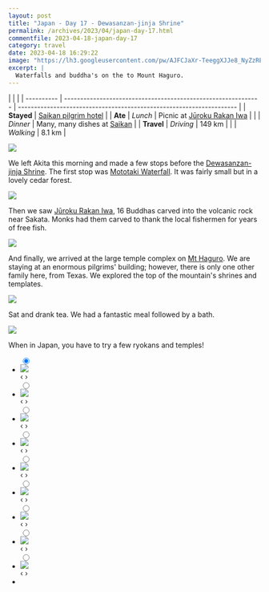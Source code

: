 ```yaml
---
layout: post
title: "Japan - Day 17 - Dewasanzan-jinja Shrine"
permalink: /archives/2023/04/japan-day-17.html
commentfile: 2023-04-18-japan-day-17
category: travel
date: 2023-04-18 16:29:22
image: "https://lh3.googleusercontent.com/pw/AJFCJaXr-TeeggXJJe8_NyZzREwVmTvMUCh196eF697-R7EgKPUdgsIy5_eP3uef-0xDD6jOZetp6nFP18PTbw7bmnmS-6HzIcv_2AmssdZzjSk7SErfteHD=w1920-h1080"
excerpt: |
  Waterfalls and buddha's on the to Mount Haguro.
---
```


|            |                                                               |
| ---------- | ------------------------------------------------------------- | -------------------------------------------------------------------- |
| **Stayed** | [Saikan pilgrim hotel](https://goo.gl/maps/Ld1Zf7xEGkbPSVxT7) |
| **Ate**    | _Lunch_                                                       | Picnic at [Jūroku Rakan Iwa](https://goo.gl/maps/g6AWN6efwZJobqAQ9)  |
|            | _Dinner_                                                      | Many, many dishes at [Saikan](https://goo.gl/maps/Ld1Zf7xEGkbPSVxT7) |
| **Travel** | _Driving_                                                     | 149 km                                                               |
|            | _Walking_                                                     | 8.1 km                                                               |

  <a href="https://lh3.googleusercontent.com/UoeM8MMwh_36J3XoeL7jHwq9ns_wjdBlHGAfH6CkwD-7gxb2i7JwZe6vI_HtAlc5bshgXkYPSn1xLkRQZbmRSvYwegheLvI4VtFg5HSn-BQNjo-_AEKOwQArJgyCo1EX-YPk5Y6cSS0=w1920-h1080" target="_blank">
    <img src="https://lh3.googleusercontent.com/UoeM8MMwh_36J3XoeL7jHwq9ns_wjdBlHGAfH6CkwD-7gxb2i7JwZe6vI_HtAlc5bshgXkYPSn1xLkRQZbmRSvYwegheLvI4VtFg5HSn-BQNjo-_AEKOwQArJgyCo1EX-YPk5Y6cSS0=h480" />
  </a>

We left Akita this morning and made a few stops before the [Dewasanzan-jinja Shrine](https://goo.gl/maps/wRUvv2zkGBQHT7bp8). The first stop was [Mototaki Waterfall](https://goo.gl/maps/dn5T3u299iafNxob6). It was fairly small but in a lovely cedar forest.

  <a href="https://lh3.googleusercontent.com/SrZSWtC8w9kk-Vut-m8RYlWloerl4bOnMLm4cxkEYKPV42CYzt6fCSzl9GXfBZlffpGZpgabdy14ESCUw1JViyOVC7Mu7QC7Mzdn3266BqsDUjEW2-BRxTb4Am3ZI4qlwcPkgoKwAHg=w1920-h1080" target="_blank">
    <img src="https://lh3.googleusercontent.com/SrZSWtC8w9kk-Vut-m8RYlWloerl4bOnMLm4cxkEYKPV42CYzt6fCSzl9GXfBZlffpGZpgabdy14ESCUw1JViyOVC7Mu7QC7Mzdn3266BqsDUjEW2-BRxTb4Am3ZI4qlwcPkgoKwAHg=h480" />
  </a>

Then we saw [Jūroku Rakan Iwa](https://goo.gl/maps/wcGJxqiMBopxa2rv8), 16 Buddhas carved into the volcanic rock near Sakata. Monks had them carved to thank the local fishermen for years of free fish.

  <a href="https://lh3.googleusercontent.com/Q0cfqhEKla7KeUa3Y3ksoebJltHOoYqcDxcQafemNUU-kwvidwOoYtggV-74tV-mlcD84B0UL_QrHQdNxkVQVDVwUEZaRZc12zJ4lHypDq8MRz2nzk0x-EV6LjaK0UJc2PxiszHrXJk=w1920-h1080" target="_blank">
    <img src="https://lh3.googleusercontent.com/Q0cfqhEKla7KeUa3Y3ksoebJltHOoYqcDxcQafemNUU-kwvidwOoYtggV-74tV-mlcD84B0UL_QrHQdNxkVQVDVwUEZaRZc12zJ4lHypDq8MRz2nzk0x-EV6LjaK0UJc2PxiszHrXJk=h480" />
  </a>

And finally, we arrived at the large temple complex on [Mt Haguro](https://goo.gl/maps/34rEYrgeWWRwnTG38). We are staying at an enormous pilgrims' building; however, there is only one other family here, from Texas. We explored the top of the mountain's shrines and templates.

  <a href="https://lh3.googleusercontent.com/G0p3HEp4mBW6i2ZTQivrgKl06gJG01seL26LFTqd1E5w0OmW8zLVqpL_W1FN0XR1CvpADXyw-IEoXYqndHoupakrwwJXVVTyI4KjWGFsjq2dqBMjZ9M-b56J_f8cxCgEUEoUruOAKJQ=w1920-h1080" target="_blank">
    <img src="https://lh3.googleusercontent.com/G0p3HEp4mBW6i2ZTQivrgKl06gJG01seL26LFTqd1E5w0OmW8zLVqpL_W1FN0XR1CvpADXyw-IEoXYqndHoupakrwwJXVVTyI4KjWGFsjq2dqBMjZ9M-b56J_f8cxCgEUEoUruOAKJQ=h480" />
  </a>

Sat and drank tea. We had a fantastic meal followed by a bath.

  <a href="https://lh3.googleusercontent.com/YAftVFgc-b9loIVs4uQRsK5nnHP4cUIE77rq0lBISA_F719WGEk5Do50p-X9MMxov0vRaTTaut79l_cJB2ceBKBJrllcV_7JXN9TOoSN3M2SYrlM72aCfcp3Av5-cTTaz7CFAbHyLzg=w1920-h1080" target="_blank">
    <img src="https://lh3.googleusercontent.com/YAftVFgc-b9loIVs4uQRsK5nnHP4cUIE77rq0lBISA_F719WGEk5Do50p-X9MMxov0vRaTTaut79l_cJB2ceBKBJrllcV_7JXN9TOoSN3M2SYrlM72aCfcp3Av5-cTTaz7CFAbHyLzg=h480" />
  </a>

When in Japan, you have to try a few ryokans and temples!

<ul class="slides">
    <input type="radio" name="radio-btn" id="img-1" checked="checked" />
    <li class="slide-container">
        <div class="slide">
          <a href="/assets/images/insta/342058473_1596057317566583_1705129404154370873_n_17976132860033751.jpg"><img src="/assets/images/insta/342058473_1596057317566583_1705129404154370873_n_17976132860033751.jpg" /></a>
        </div>
    <div class="nav">
      <label for="img-9" class="prev">&#x2039;</label>
      <label for="img-2" class="next">&#x203a;</label>
    </div>
    </li>
        <input type="radio" name="radio-btn" id="img-2"  />
    <li class="slide-container">
        <div class="slide">
          <a href="/assets/images/insta/341551495_602264148600966_1363645411917150214_n_18184945168266995.jpg"><img src="/assets/images/insta/341551495_602264148600966_1363645411917150214_n_18184945168266995.jpg" /></a>
        </div>
    <div class="nav">
      <label for="img-1" class="prev">&#x2039;</label>
      <label for="img-3" class="next">&#x203a;</label>
    </div>
    </li>
        <input type="radio" name="radio-btn" id="img-3"  />
    <li class="slide-container">
        <div class="slide">
          <a href="/assets/images/insta/341774701_1219090162081792_3162089341857546627_n_18018148630554240.jpg"><img src="/assets/images/insta/341774701_1219090162081792_3162089341857546627_n_18018148630554240.jpg" /></a>
        </div>
    <div class="nav">
      <label for="img-2" class="prev">&#x2039;</label>
      <label for="img-4" class="next">&#x203a;</label>
    </div>
    </li>
        <input type="radio" name="radio-btn" id="img-4"  />
    <li class="slide-container">
        <div class="slide">
          <a href="/assets/images/insta/341530747_1068846830738723_2889779212390702254_n_17879650790845842.jpg"><img src="/assets/images/insta/341530747_1068846830738723_2889779212390702254_n_17879650790845842.jpg" /></a>
        </div>
    <div class="nav">
      <label for="img-3" class="prev">&#x2039;</label>
      <label for="img-5" class="next">&#x203a;</label>
    </div>
    </li>
        <input type="radio" name="radio-btn" id="img-5"  />
    <li class="slide-container">
        <div class="slide">
          <a href="/assets/images/insta/341873376_957762581914439_8121896835492913311_n_17950651583599694.jpg"><img src="/assets/images/insta/341873376_957762581914439_8121896835492913311_n_17950651583599694.jpg" /></a>
        </div>
    <div class="nav">
      <label for="img-4" class="prev">&#x2039;</label>
      <label for="img-6" class="next">&#x203a;</label>
    </div>
    </li>
        <input type="radio" name="radio-btn" id="img-6"  />
    <li class="slide-container">
        <div class="slide">
          <a href="/assets/images/insta/341379342_462717826042840_5823154030470504804_n_17971896638096130.jpg"><img src="/assets/images/insta/341379342_462717826042840_5823154030470504804_n_17971896638096130.jpg" /></a>
        </div>
    <div class="nav">
      <label for="img-5" class="prev">&#x2039;</label>
      <label for="img-7" class="next">&#x203a;</label>
    </div>
    </li>
        <input type="radio" name="radio-btn" id="img-7"  />
    <li class="slide-container">
        <div class="slide">
          <a href="/assets/images/insta/341905871_1656790764773873_4538647328632956183_n_18354879796019690.jpg"><img src="/assets/images/insta/341905871_1656790764773873_4538647328632956183_n_18354879796019690.jpg" /></a>
        </div>
    <div class="nav">
      <label for="img-6" class="prev">&#x2039;</label>
      <label for="img-8" class="next">&#x203a;</label>
    </div>
    </li>
        <input type="radio" name="radio-btn" id="img-8"  />
    <li class="slide-container">
        <div class="slide">
          <a href="/assets/images/insta/341529370_582571157179523_536292037324530408_n_18005350918650170.jpg"><img src="/assets/images/insta/341529370_582571157179523_536292037324530408_n_18005350918650170.jpg" /></a>
        </div>
    <div class="nav">
      <label for="img-7" class="prev">&#x2039;</label>
      <label for="img-9" class="next">&#x203a;</label>
    </div>
    </li>
    <input type="radio" name="radio-btn" id="img-9" />
    <li class="slide-container">
        <div class="slide">
          <a href="/assets/images/insta/341515961_1206864896633578_8564105843006195744_n_18029777080446733.jpg"><img src="/assets/images/insta/341515961_1206864896633578_8564105843006195744_n_18029777080446733.jpg" /></a>
        </div>
    <div class="nav">
      <label for="img-8" class="prev">&#x2039;</label>
      <label for="img-1" class="next">&#x203a;</label>
    </div>
    </li>
<li class="nav-dots">
      <label for="img-1" class="nav-dot" id="img-dot-1"></label>
      <label for="img-2" class="nav-dot" id="img-dot-2"></label>
      <label for="img-3" class="nav-dot" id="img-dot-3"></label>
      <label for="img-4" class="nav-dot" id="img-dot-4"></label>
      <label for="img-5" class="nav-dot" id="img-dot-5"></label>
      <label for="img-6" class="nav-dot" id="img-dot-6"></label>
      <label for="img-7" class="nav-dot" id="img-dot-7"></label>
      <label for="img-8" class="nav-dot" id="img-dot-8"></label>
      <label for="img-9" class="nav-dot" id="img-dot-9"></label>
</li>
</ul>
